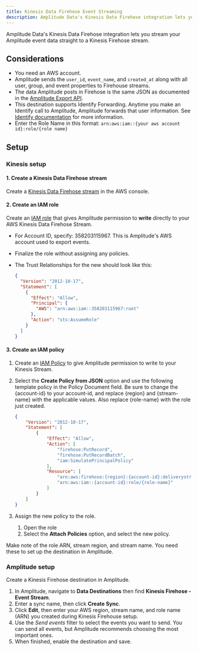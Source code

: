 ```yaml
---
title: Kinesis Data Firehose Event Streaming
description: Amplitude Data's Kinesis Data Firehose integration lets you stream your Amplitude event data straight to a Kinesis Firehose stream.
---
```


Amplitude Data's Kinesis Data Firehose integration lets you stream your Amplitude event data straight to a Kinesis Firehose stream.

## Considerations

- You need an AWS account.
- Amplitude sends the `user_id`, `event_name`, and `created_at`  along with all user, group, and event properties to Firehouse streams.
- The data Amplitude posts in Firehose is the same JSON as documented in the [Amplitude Export API](https://www.docs.developers.amplitude.com/analytics/apis/export-api/#response).
- This destination supports Identify Forwarding. Anytime you make an Identify call to Amplitude, Amplitude forwards that user information. See [Identify documentation](https://www.docs.developers.amplitude.com/analytics/apis/identify-api/) for more information.
- Enter the Role Name in this format: `arn:aws:iam::{your aws account id}:role/{role name}` 

## Setup

### Kinesis setup
<!-- vale Amplitude.Headings = NO-->
#### 1. Create a Kinesis Data Firehose stream

Create a [Kinesis Data Firehose stream](https://docs.aws.amazon.com/firehose/latest/dev/basic-create.html) in the AWS console.

#### 2. Create an IAM role

Create an [IAM role](https://docs.aws.amazon.com/IAM/latest/UserGuide/id_roles_create_for-user.html#roles-creatingrole-user-console) that gives Amplitude permission to **write** directly to your AWS Kinesis Data Firehose Stream.

- For Account ID, specify: 358203115967. This is Amplitude's AWS account used to export events.
- Finalize the role without assigning any policies.
- The Trust Relationships for the new should look like this:

    ```json title="Trust Relationshps"
    {
      "Version": "2012-10-17",
      "Statement": [
        {
          "Effect": "Allow",
          "Principal": {
            "AWS": "arn:aws:iam::358203115967:root"
          },
          "Action": "sts:AssumeRole"
        }
      ]
    }
    ```

#### 3. Create an IAM policy

1. Create an [IAM Policy](https://docs.aws.amazon.com/IAM/latest/UserGuide/access_policies_create.html) to give Amplitude permission to write to your Kinesis Stream.
2. Select the **Create Policy from JSON** option and use the following template policy in the Policy Document field. Be sure to change the {account-id} to your account-id, and replace {region} and {stream-name} with the applicable values. Also replace {role-name} with the role just created.

    ```json
    {
        "Version": "2012-10-17",
        "Statement": [
            {
                "Effect": "Allow",
                "Action": [
                    "firehose:PutRecord",
                    "firehose:PutRecordBatch",
                    "iam:SimulatePrincipalPolicy"
                ],
                "Resource": [
                    "arn:aws:firehose:{region}:{account-id}:deliverystream/{stream-name}",
                    "arn:aws:iam::{account-id}:role/{role-name}"
                ]
            }
        ]
    }
    ```

3. Assign the new policy to the role.
      1. Open the role
      2. Select the **Attach Policies** option, and select the new policy.

Make note of the role ARN, stream region, and stream name. You need these to set up the destination in Amplitude. 
<!-- vale Amplitude.Headings = ON-->

### Amplitude setup

Create a Kinesis Firehose destination in Amplitude.

1. In Amplitude, navigate to **Data Destinations** then find **Kinesis Firehose - Event Stream**.
2. Enter a sync name, then click **Create Sync**.
3. Click **Edit**, then enter your AWS region, stream name, and role name (ARN) you created during Kinesis Firehouse setup.
4. Use the _Send events_ filter to select the events you want to send. You can send all events, but Amplitude recommends choosing the most important ones. 
5. When finished, enable the destination and save.
